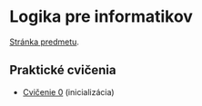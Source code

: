 Logika pre informatikov
========================

[Stránka predmetu](https://dai.fmph.uniba.sk/w/Course:Mathematics_4/sk).

Praktické cvičenia
------------------

* [Cvičenie 0](cv00) (inicializácia)
